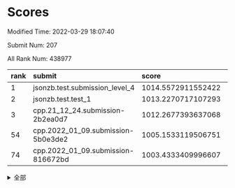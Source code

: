 # Scores

Modified Time: 2022-03-29 18:07:40

Submit Num: 207

All Rank Num: 438977

| rank |               submit               |       score        |       sigma        | pk_num |
| :--- | :--------------------------------- | :----------------- | :----------------- | :----- |
| 1    | jsonzb.test.submission_level_4     | 1014.5572911552422 | 0.8233249249694491 | 8484   |
| 2    | jsonzb.test.test_1                 | 1013.2270717107293 | 0.8106857621850828 | 8482   |
| 3    | cpp.21_12_24.submission-2b2ea0d7   | 1012.2677393637068 | 0.7773571478707815 | 8478   |
| 54   | cpp.2022_01_09.submission-5b0e3de2 | 1005.1533119506751 | 0.7202612175214882 | 8485   |
| 74   | cpp.2022_01_09.submission-816672bd | 1003.4333409996607 | 0.7169383986898643 | 8489   |


<details>
<summary>全部</summary>

| rank |                 submit                 |       score        |       sigma        | pk_num |
| :--- | :------------------------------------- | :----------------- | :----------------- | :----- |
| 1    | jsonzb.test.submission_level_4         | 1014.5572911552422 | 0.8233249249694491 | 8484   |
| 2    | jsonzb.test.test_1                     | 1013.2270717107293 | 0.8106857621850828 | 8482   |
| 3    | cpp.21_12_24.submission-2b2ea0d7       | 1012.2677393637068 | 0.7773571478707815 | 8478   |
| 4    | gobigger.level_3.submission_level_3_22 | 1011.4363539383116 | 0.775059014851588  | 8476   |
| 5    | gobigger.level_3.submission_level_3_31 | 1011.3873922072452 | 0.7845475891650386 | 8483   |
| 6    | gobigger.level_3.submission_level_3_8  | 1011.2407700613172 | 0.7874325735820812 | 8486   |
| 7    | gobigger.level_3.submission_level_3_34 | 1011.1758471337259 | 0.7568957811650945 | 8483   |
| 8    | gobigger.level_3.submission_level_3_42 | 1011.0848181689895 | 0.7803734683454217 | 8480   |
| 9    | gobigger.level_3.submission_level_3_4  | 1010.8942172537123 | 0.7705917856540031 | 8485   |
| 10   | gobigger.level_3.submission_level_3_14 | 1010.8215197840328 | 0.7891073274665086 | 8487   |
| 11   | gobigger.level_3.submission_level_3_28 | 1010.7840205207051 | 0.7750619310358874 | 8483   |
| 12   | gobigger.level_3.submission_level_3_18 | 1010.6762660511819 | 0.7412979716518294 | 8486   |
| 13   | gobigger.level_3.submission_level_3_44 | 1010.6727621542993 | 0.7622063527402209 | 8482   |
| 14   | gobigger.level_3.submission_level_3_10 | 1010.6284573539663 | 0.7857189598398013 | 8487   |
| 15   | gobigger.level_3.submission_level_3_3  | 1010.528553268899  | 0.7831302672207432 | 8483   |
| 16   | gobigger.level_3.submission_level_3_7  | 1010.4068709575508 | 0.7764271178376883 | 8486   |
| 17   | gobigger.level_3.submission_level_3_11 | 1010.4002906078148 | 0.7574694411248026 | 8479   |
| 18   | gobigger.level_3.submission_level_3_33 | 1010.351429125778  | 0.757708683583581  | 8487   |
| 19   | gobigger.level_3.submission_level_3_0  | 1010.3373720424304 | 0.7622848590266109 | 8481   |
| 20   | gobigger.level_3.submission_level_3_17 | 1010.2446868044899 | 0.758929688045732  | 8487   |
| 21   | gobigger.level_3.submission_level_3_12 | 1010.2357379018697 | 0.7714969846254245 | 8486   |
| 22   | gobigger.level_3.submission_level_3_29 | 1010.2151000078599 | 0.7491792719386624 | 8484   |
| 23   | gobigger.level_3.submission_level_3_25 | 1010.1773263051115 | 0.7674963106892395 | 8482   |
| 24   | gobigger.level_3.submission_level_3_48 | 1010.0591383215404 | 0.7513230382775571 | 8483   |
| 25   | gobigger.level_3.submission_level_3_19 | 1010.0497105692923 | 0.7680686284096988 | 8481   |
| 26   | gobigger.level_3.submission_level_3_37 | 1010.0484745854742 | 0.7577428820536943 | 8484   |
| 27   | gobigger.level_3.submission_level_3_15 | 1009.9462958515045 | 0.7678258072308234 | 8484   |
| 28   | gobigger.level_3.submission_level_3_43 | 1009.9438870552038 | 0.7726842884168303 | 8483   |
| 29   | gobigger.level_3.submission_level_3_27 | 1009.9195687909607 | 0.7434859749964677 | 8489   |
| 30   | gobigger.level_3.submission_level_3_46 | 1009.9188267917981 | 0.7909029825905965 | 8482   |
| 31   | gobigger.level_3.submission_level_3_16 | 1009.8996691892843 | 0.7592725749596724 | 8483   |
| 32   | gobigger.level_3.submission_level_3_13 | 1009.8908578019199 | 0.7941588072579677 | 8480   |
| 33   | gobigger.level_3.submission_level_3_41 | 1009.8525382177013 | 0.7394307456464222 | 8486   |
| 34   | gobigger.level_3.submission_level_3_47 | 1009.8346651476583 | 0.7575651336459538 | 8485   |
| 35   | gobigger.level_3.submission_level_3_24 | 1009.8124277361665 | 0.737436000978998  | 8483   |
| 36   | gobigger.level_3.submission_level_3_45 | 1009.8085041379026 | 0.7490935116833554 | 8481   |
| 37   | gobigger.level_3.submission_level_3_5  | 1009.7823882408129 | 0.7515606529050958 | 8482   |
| 38   | gobigger.level_3.submission_level_3_35 | 1009.7600571188802 | 0.7367598470569223 | 8481   |
| 39   | gobigger.level_3.submission_level_3_9  | 1009.7590179044652 | 0.7554364057331999 | 8481   |
| 40   | gobigger.level_3.submission_level_3_1  | 1009.7044128768347 | 0.763272845495397  | 8484   |
| 41   | gobigger.level_3.submission_level_3_2  | 1009.6702706263357 | 0.7337367416630051 | 8481   |
| 42   | gobigger.level_3.submission_level_3_39 | 1009.6023912925164 | 0.7446537103541699 | 8479   |
| 43   | gobigger.level_3.submission_level_3_6  | 1009.557641663805  | 0.7583290617250001 | 8482   |
| 44   | gobigger.level_3.submission_level_3_23 | 1009.5374482124585 | 0.7423059673142183 | 8480   |
| 45   | gobigger.level_3.submission_level_3_21 | 1009.3733564957666 | 0.726361914867194  | 8479   |
| 46   | gobigger.level_3.submission_level_3_40 | 1009.2621480482059 | 0.7556154361112997 | 8483   |
| 47   | gobigger.level_3.submission_level_3_36 | 1009.1694333595041 | 0.7635968039560141 | 8484   |
| 48   | gobigger.level_3.submission_level_3_20 | 1009.1419391863723 | 0.7739539898344493 | 8483   |
| 49   | gobigger.level_3.submission_level_3_26 | 1009.112491938039  | 0.756900179396646  | 8489   |
| 50   | gobigger.level_3.submission_level_3_30 | 1008.7464431174868 | 0.7478602038063659 | 8479   |
| 51   | gobigger.level_3.submission_level_3_32 | 1008.6427991322491 | 0.7331361095113161 | 8482   |
| 52   | gobigger.level_3.submission_level_3_49 | 1008.2408634579538 | 0.7339044296459041 | 8484   |
| 53   | gobigger.level_3.submission_level_3_38 | 1008.0689556277373 | 0.7187894057204529 | 8487   |
| 54   | cpp.2022_01_09.submission-5b0e3de2     | 1005.1533119506751 | 0.7202612175214882 | 8485   |
| 55   | gobigger.level_1.submission_level_1_17 | 1004.8224644347194 | 0.7207965379565752 | 8484   |
| 56   | gobigger.level_1.submission_level_1_1  | 1004.5835464231724 | 0.7141706378878379 | 8480   |
| 57   | gobigger.level_1.submission_level_1_24 | 1004.5337035631973 | 0.7301155920665114 | 8481   |
| 58   | gobigger.level_1.submission_level_1_23 | 1004.3908553223672 | 0.7249228343780864 | 8483   |
| 59   | gobigger.level_1.submission_level_1_41 | 1004.1939509650414 | 0.7129000832820113 | 8484   |
| 60   | gobigger.level_1.submission_level_1_43 | 1004.0889857607714 | 0.72003348743392   | 8481   |
| 61   | gobigger.level_1.submission_level_1_36 | 1004.0690096532268 | 0.7254562649796541 | 8482   |
| 62   | gobigger.level_1.submission_level_1_49 | 1003.8895975863087 | 0.7106407894759182 | 8481   |
| 63   | gobigger.level_1.submission_level_1_37 | 1003.8858978640142 | 0.7159723077137155 | 8479   |
| 64   | gobigger.level_1.submission_level_1_14 | 1003.8493450021758 | 0.7216694236874927 | 8483   |
| 65   | gobigger.level_1.submission_level_1_8  | 1003.8414553608292 | 0.7212256010795062 | 8484   |
| 66   | gobigger.level_1.submission_level_1_45 | 1003.8167212633624 | 0.7322597516642969 | 8489   |
| 67   | gobigger.level_1.submission_level_1_42 | 1003.7829382561225 | 0.717757546242043  | 8479   |
| 68   | gobigger.level_1.submission_level_1_0  | 1003.7786273150864 | 0.7052089721418733 | 8481   |
| 69   | gobigger.level_1.submission_level_1_10 | 1003.5935384040913 | 0.7046852984421611 | 8486   |
| 70   | gobigger.level_1.submission_level_1_26 | 1003.5864041583875 | 0.7054018280525665 | 8486   |
| 71   | gobigger.level_1.submission_level_1_33 | 1003.5241497260944 | 0.70219315866555   | 8484   |
| 72   | gobigger.level_1.submission_level_1_15 | 1003.4861345695975 | 0.7089051610476428 | 8480   |
| 73   | gobigger.level_1.submission_level_1_5  | 1003.4412796913864 | 0.716321028633896  | 8477   |
| 74   | cpp.2022_01_09.submission-816672bd     | 1003.4333409996607 | 0.7169383986898643 | 8489   |
| 75   | gobigger.level_1.submission_level_1_6  | 1003.378993900015  | 0.7145121226040171 | 8478   |
| 76   | gobigger.level_1.submission_level_1_18 | 1003.2571827123181 | 0.7017655957794151 | 8481   |
| 77   | gobigger.level_1.submission_level_1_32 | 1003.2450300847958 | 0.7127450541422049 | 8485   |
| 78   | gobigger.level_1.submission_level_1_2  | 1003.1947409701879 | 0.7087617472857412 | 8485   |
| 79   | gobigger.level_1.submission_level_1_4  | 1003.1800734559375 | 0.7210048305722875 | 8486   |
| 80   | gobigger.level_1.submission_level_1_16 | 1003.1598085546444 | 0.7154576662340745 | 8483   |
| 81   | gobigger.level_1.submission_level_1_40 | 1003.1208329262957 | 0.7212636268196677 | 8480   |
| 82   | gobigger.level_1.submission_level_1_27 | 1003.1192407650404 | 0.7237358782994828 | 8485   |
| 83   | gobigger.level_1.submission_level_1_31 | 1003.0111976529594 | 0.7122938093108689 | 8477   |
| 84   | gobigger.level_1.submission_level_1_34 | 1002.958604620755  | 0.7120255931549678 | 8486   |
| 85   | gobigger.level_1.submission_level_1_12 | 1002.8820178247204 | 0.7180493954931907 | 8480   |
| 86   | gobigger.level_1.submission_level_1_46 | 1002.834886933375  | 0.7176921763348675 | 8476   |
| 87   | gobigger.level_1.submission_level_1_7  | 1002.8290348671895 | 0.7119248305833494 | 8483   |
| 88   | gobigger.level_1.submission_level_1_11 | 1002.74981415408   | 0.702770611821043  | 8482   |
| 89   | gobigger.level_1.submission_level_1_9  | 1002.731520350605  | 0.7155883390228155 | 8487   |
| 90   | gobigger.level_1.submission_level_1_28 | 1002.7151188267435 | 0.7070124969499578 | 8481   |
| 91   | gobigger.level_1.submission_level_1_13 | 1002.710816309045  | 0.7128192738102345 | 8480   |
| 92   | gobigger.level_1.submission_level_1_39 | 1002.6820393581187 | 0.7138795381153734 | 8482   |
| 93   | gobigger.level_1.submission_level_1_48 | 1002.6535498778157 | 0.7098997674997595 | 8483   |
| 94   | gobigger.level_1.submission_level_1_47 | 1002.6265534132726 | 0.7129350190242167 | 8484   |
| 95   | gobigger.level_1.submission_level_1_20 | 1002.604018920856  | 0.7197689460734532 | 8485   |
| 96   | gobigger.level_1.submission_level_1_21 | 1002.5866915612885 | 0.6946983867712092 | 8482   |
| 97   | gobigger.level_1.submission_level_1_38 | 1002.5711434525593 | 0.716092232555117  | 8482   |
| 98   | gobigger.level_1.submission_level_1_19 | 1002.536165855814  | 0.7187145950965597 | 8484   |
| 99   | gobigger.level_1.submission_level_1_35 | 1002.2906837106924 | 0.7180886436636771 | 8486   |
| 100  | gobigger.level_1.submission_level_1_44 | 1002.2676181750603 | 0.7069652780497961 | 8483   |
| 101  | gobigger.level_1.submission_level_1_30 | 1002.2606662712631 | 0.7110467430853351 | 8481   |
| 102  | gobigger.level_1.submission_level_1_25 | 1001.9566611069139 | 0.7048067454209472 | 8483   |
| 103  | gobigger.level_1.submission_level_1_22 | 1001.8722181081927 | 0.7025826094544777 | 8479   |
| 104  | gobigger.level_1.submission_level_1_3  | 1001.726871424398  | 0.7085853808619205 | 8481   |
| 105  | gobigger.level_1.submission_level_1_29 | 1001.6359760292241 | 0.7174702831333281 | 8478   |
| 106  | gobigger.random.submission_random_6    | 998.4557714622025  | 0.7036149725224362 | 8484   |
| 107  | gobigger.random.submission_random_29   | 997.4269090678395  | 0.7031396162077079 | 8481   |
| 108  | gobigger.random.submission_random_40   | 997.2845828371     | 0.7094326041436257 | 8478   |
| 109  | gobigger.random.submission_random_32   | 997.2213923541548  | 0.7086615316218535 | 8488   |
| 110  | gobigger.random.submission_random_4    | 997.0564146150326  | 0.716985257202503  | 8480   |
| 111  | gobigger.random.submission_random_20   | 997.0356098291118  | 0.6984730226257964 | 8482   |
| 112  | gobigger.random.submission_random_35   | 996.9435117953057  | 0.7129227379363969 | 8485   |
| 113  | gobigger.random.submission_random_39   | 996.7644681266785  | 0.7101899585353525 | 8484   |
| 114  | gobigger.random.submission_random_45   | 996.6782788574254  | 0.7058530923918961 | 8480   |
| 115  | gobigger.random.submission_random_16   | 996.6071989431083  | 0.7166544465489469 | 8483   |
| 116  | gobigger.random.submission_random_22   | 996.5862622917692  | 0.7111884371344708 | 8484   |
| 117  | gobigger.random.submission_random_36   | 996.5672603420782  | 0.7116966924440403 | 8483   |
| 118  | gobigger.random.submission_random_27   | 996.4037852687113  | 0.7088307672968351 | 8488   |
| 119  | gobigger.random.submission_random_18   | 996.3704826223893  | 0.6978032898640825 | 8480   |
| 120  | gobigger.random.submission_random_49   | 996.363108132818   | 0.7033114494732972 | 8475   |
| 121  | gobigger.random.submission_random_43   | 996.3215514362723  | 0.7209350564119678 | 8485   |
| 122  | gobigger.random.submission_random_41   | 996.2835975857328  | 0.7072196808521537 | 8485   |
| 123  | gobigger.random.submission_random_23   | 996.2736301758611  | 0.7149014136999361 | 8483   |
| 124  | gobigger.random.submission_random_47   | 996.2106875635723  | 0.7137599950762351 | 8482   |
| 125  | gobigger.random.submission_random_44   | 996.1836118751405  | 0.7085882358975094 | 8479   |
| 126  | gobigger.random.submission_random_26   | 996.1427328267549  | 0.6977369040628891 | 8480   |
| 127  | gobigger.random.submission_random_0    | 996.1021723064657  | 0.7182698190630271 | 8488   |
| 128  | gobigger.random.submission_random_15   | 996.0874807947432  | 0.7062679015145517 | 8479   |
| 129  | gobigger.random.submission_random_42   | 996.0781379155934  | 0.7043910296804704 | 8479   |
| 130  | gobigger.random.submission_random_37   | 996.0606454495642  | 0.6950559017773814 | 8485   |
| 131  | gobigger.random.submission_random_28   | 996.0532622534333  | 0.7008234971718758 | 8483   |
| 132  | gobigger.random.submission_random_9    | 996.0287824241083  | 0.7088052194058925 | 8478   |
| 133  | gobigger.random.submission_random_10   | 995.9954361814373  | 0.7151336195837036 | 8481   |
| 134  | gobigger.random.submission_random_1    | 995.9394303773042  | 0.7164311867034581 | 8479   |
| 135  | gobigger.random.submission_random_5    | 995.9063244863393  | 0.7056323956257405 | 8487   |
| 136  | gobigger.random.submission_random_24   | 995.8715144492437  | 0.717782726441375  | 8487   |
| 137  | gobigger.random.submission_random_46   | 995.8524450651596  | 0.6995846518285808 | 8482   |
| 138  | gobigger.random.submission_random_12   | 995.8117633985694  | 0.7051655081655059 | 8487   |
| 139  | gobigger.random.submission_random_34   | 995.7937862110654  | 0.716209857217458  | 8480   |
| 140  | gobigger.random.submission_random_19   | 995.7770999501212  | 0.7079809625204179 | 8486   |
| 141  | gobigger.random.submission_random_31   | 995.7537366210665  | 0.7194546583186228 | 8478   |
| 142  | gobigger.random.submission_random_11   | 995.6914231632142  | 0.7193838765730817 | 8484   |
| 143  | gobigger.random.submission_random_21   | 995.653042998286   | 0.7072958469814542 | 8486   |
| 144  | gobigger.random.submission_random_8    | 995.6445154964255  | 0.7056970562883633 | 8482   |
| 145  | gobigger.random.submission_random_2    | 995.6175872117344  | 0.7119029930194729 | 8485   |
| 146  | gobigger.random.submission_random_7    | 995.6113150780079  | 0.7151754445458675 | 8481   |
| 147  | gobigger.random.submission_random_25   | 995.4904459328636  | 0.7255491184316109 | 8477   |
| 148  | gobigger.random.submission_random_38   | 995.4729239532961  | 0.7235141042602588 | 8479   |
| 149  | gobigger.random.submission_random_33   | 995.4099425766523  | 0.6991378768616912 | 8481   |
| 150  | gobigger.random.submission_random_48   | 995.2696322499755  | 0.7109697108910643 | 8483   |
| 151  | gobigger.random.submission_random_3    | 995.2143681987671  | 0.7255113513176514 | 8486   |
| 152  | gobigger.random.submission_random_30   | 995.204236743987   | 0.6971502347031634 | 8487   |
| 153  | gobigger.random.submission_random_17   | 994.8842668530228  | 0.7139416467136632 | 8481   |
| 154  | gobigger.random.submission_random_13   | 994.8543892987675  | 0.7083743757589349 | 8484   |
| 155  | gobigger.random.submission_random_14   | 994.7864775530204  | 0.7219627578603377 | 8480   |
| 156  | gobigger.level_2.submission_level_2_7  | 994.0370845637747  | 0.7508482491646206 | 8483   |
| 157  | gobigger.level_2.submission_level_2_42 | 993.735958742184   | 0.730740387163272  | 8487   |
| 158  | gobigger.level_2.submission_level_2_12 | 993.5268524986416  | 0.7371849300985641 | 8482   |
| 159  | gobigger.level_2.submission_level_2_23 | 993.4603009818685  | 0.7372009615720091 | 8475   |
| 160  | gobigger.level_2.submission_level_2_34 | 993.4197271027252  | 0.735666908592288  | 8482   |
| 161  | gobigger.level_2.submission_level_2_6  | 993.2417792465867  | 0.7358608966760694 | 8482   |
| 162  | gobigger.level_2.submission_level_2_5  | 993.1630732758993  | 0.7388857086654744 | 8481   |
| 163  | gobigger.level_2.submission_level_2_30 | 993.1297682242814  | 0.7484037982500018 | 8479   |
| 164  | gobigger.level_2.submission_level_2_49 | 993.0019456825444  | 0.7319214011171506 | 8482   |
| 165  | gobigger.level_2.submission_level_2_21 | 992.9992485730838  | 0.7354993238538055 | 8484   |
| 166  | gobigger.level_2.submission_level_2_31 | 992.9185666186137  | 0.7295491242114546 | 8484   |
| 167  | gobigger.level_2.submission_level_2_8  | 992.8330965887748  | 0.7583195876541974 | 8483   |
| 168  | gobigger.level_2.submission_level_2_19 | 992.7458292396117  | 0.7522648910311572 | 8484   |
| 169  | gobigger.level_2.submission_level_2_26 | 992.7078665838008  | 0.7354198767539223 | 8486   |
| 170  | gobigger.level_2.submission_level_2_40 | 992.5547184034997  | 0.7336024835647982 | 8481   |
| 171  | gobigger.level_2.submission_level_2_44 | 992.53748182632    | 0.7393427197617841 | 8482   |
| 172  | gobigger.level_2.submission_level_2_27 | 992.5083334559209  | 0.7217871025019859 | 8486   |
| 173  | gobigger.level_2.submission_level_2_37 | 992.4995534630226  | 0.7501821180245135 | 8482   |
| 174  | gobigger.level_2.submission_level_2_43 | 992.4955691468217  | 0.7286186364093986 | 8486   |
| 175  | gobigger.level_2.submission_level_2_25 | 992.466335758083   | 0.7454001227929411 | 8491   |
| 176  | gobigger.level_2.submission_level_2_22 | 992.4662833823023  | 0.7524786909497948 | 8478   |
| 177  | gobigger.level_2.submission_level_2_14 | 992.3970773867271  | 0.7401129245962363 | 8479   |
| 178  | gobigger.level_2.submission_level_2_3  | 992.309839587902   | 0.7418330062715984 | 8485   |
| 179  | gobigger.level_2.submission_level_2_1  | 992.2737898851179  | 0.7442501523259004 | 8484   |
| 180  | gobigger.level_2.submission_level_2_4  | 992.2379765596698  | 0.7410633195240766 | 8480   |
| 181  | gobigger.level_2.submission_level_2_45 | 992.164065524488   | 0.7475952228424303 | 8481   |
| 182  | gobigger.level_2.submission_level_2_20 | 992.1077838851322  | 0.7449335766463744 | 8486   |
| 183  | gobigger.level_2.submission_level_2_46 | 992.0869646808336  | 0.7488300168736964 | 8481   |
| 184  | gobigger.level_2.submission_level_2_10 | 992.0392010573889  | 0.740951035962407  | 8483   |
| 185  | gobigger.level_2.submission_level_2_0  | 992.0348045684518  | 0.742773385229647  | 8480   |
| 186  | gobigger.level_2.submission_level_2_15 | 992.0188620665103  | 0.7554767400107585 | 8479   |
| 187  | gobigger.level_2.submission_level_2_35 | 991.9930371412908  | 0.7480746888936095 | 8483   |
| 188  | gobigger.level_2.submission_level_2_39 | 991.912825563615   | 0.7543930381291499 | 8485   |
| 189  | gobigger.level_2.submission_level_2_29 | 991.7663646455229  | 0.7718512257707998 | 8485   |
| 190  | gobigger.level_2.submission_level_2_48 | 991.5799679826818  | 0.7566049795412301 | 8483   |
| 191  | gobigger.level_2.submission_level_2_9  | 991.5197903233324  | 0.7583370865405332 | 8481   |
| 192  | gobigger.level_2.submission_level_2_38 | 991.474993812746   | 0.756095766843236  | 8488   |
| 193  | gobigger.level_2.submission_level_2_16 | 991.3716224976678  | 0.7434264907427363 | 8484   |
| 194  | gobigger.level_2.submission_level_2_36 | 991.3643669035126  | 0.7632434989957242 | 8480   |
| 195  | gobigger.level_2.submission_level_2_41 | 991.3184236951109  | 0.7781808785673553 | 8489   |
| 196  | gobigger.level_2.submission_level_2_32 | 991.2480419535535  | 0.7604965746733002 | 8478   |
| 197  | gobigger.level_2.submission_level_2_24 | 991.2171011288044  | 0.7528156306625094 | 8485   |
| 198  | gobigger.level_2.submission_level_2_33 | 991.1650139864361  | 0.7453341566586188 | 8484   |
| 199  | gobigger.level_2.submission_level_2_11 | 991.0669341071235  | 0.7515563981949732 | 8482   |
| 200  | gobigger.level_2.submission_level_2_13 | 991.061656547943   | 0.7627351765559043 | 8476   |
| 201  | gobigger.level_2.submission_level_2_18 | 990.9978899070439  | 0.7740057984453232 | 8478   |
| 202  | gobigger.level_2.submission_level_2_2  | 990.9719336622882  | 0.7531073086044543 | 8482   |
| 203  | gobigger.level_2.submission_level_2_28 | 990.929478940948   | 0.7382123296693699 | 8489   |
| 204  | gobigger.level_2.submission_level_2_17 | 990.5995117774297  | 0.7831905708542869 | 8481   |
| 205  | gobigger.level_2.submission_level_2_47 | 990.5040492296174  | 0.7656273167634661 | 8481   |
| 206  | gobigger.none.submission_none_0        | 978.0531755222535  | 1.2537424433160493 | 8485   |
| 207  | gobigger.none.submission_none_1        | 976.1140255212769  | 1.4185366161997062 | 8483   |

</details>